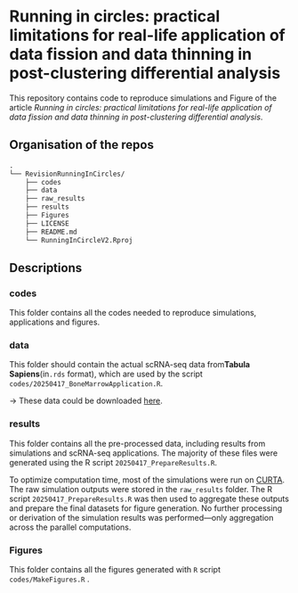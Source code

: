 # Running in circles: practical limitations for real-life application of data fission and data thinning in post-clustering differential analysis

This repository contains code to reproduce simulations and Figure of the article *Running in circles: practical limitations for real-life application of data fission and data thinning in post-clustering differential analysis*.

## Organisation of the repos

```graphql
.
└── RevisionRunningInCircles/
    ├── codes      
    ├── data
    ├── raw_results
    ├── results
    ├── Figures
    ├── LICENSE
    ├── README.md
    └── RunningInCircleV2.Rproj
```

## Descriptions

### codes

This folder contains all the codes needed to reproduce simulations, applications and figures.

### data

This folder should contain the actual scRNA-seq data from**Tabula Sapiens**(in`.rds` format), which are used by the script `codes/20250417_BoneMarrowApplication.R`.

→ These data could be downloaded [here](https://datasets.cellxgene.cziscience.com/5e736dcd-01d8-4639-805a-31fea1528be0.rds).

### results

This folder contains all the pre-processed data, including results from simulations and scRNA-seq applications. The majority of these files were generated using the R script `20250417_PrepareResults.R`.

To optimize computation time, most of the simulations were run on [CURTA](https://www.mcia.fr). The raw simulation outputs were stored in the `raw_results` folder. The R script `20250417_PrepareResults.R` was then used to aggregate these outputs and prepare the final datasets for figure generation. No further processing or derivation of the simulation results was performed—only aggregation across the parallel computations.

### Figures

This folder contains all the figures generated with `R` script `codes/MakeFigures.R` .